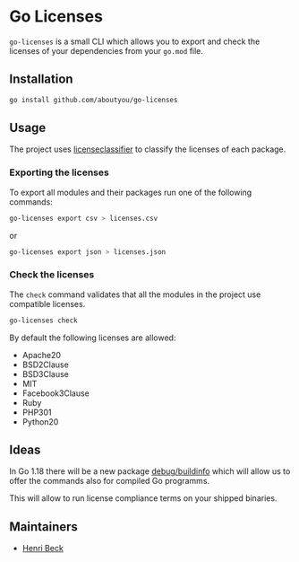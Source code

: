 # Go Licenses

`go-licenses` is a small CLI which allows you to export and check the licenses of your dependencies from your `go.mod` file.

## Installation

```sh
go install github.com/aboutyou/go-licenses
```

## Usage

The project uses [licenseclassifier](github.com/google/licenseclassifier) to classify the licenses
of each package.

### Exporting the licenses

To export all modules and their packages run one of the following commands:

```sh
go-licenses export csv > licenses.csv
```

or

```sh
go-licenses export json > licenses.json
```

### Check the licenses

The `check` command validates that all the modules in the project use compatible licenses.

```sh
go-licenses check
```

By default the following licenses are allowed:

- Apache20
- BSD2Clause
- BSD3Clause
- MIT
- Facebook3Clause
- Ruby
- PHP301
- Python20

## Ideas

In Go 1.18 there will be a new package [debug/buildinfo](https://pkg.go.dev/debug/buildinfo@master) which will allow us to offer the commands also for compiled Go programms.

This will allow to run license compliance terms on your shipped binaries.


## Maintainers

- [Henri Beck](https://github.com/HenriBeck)